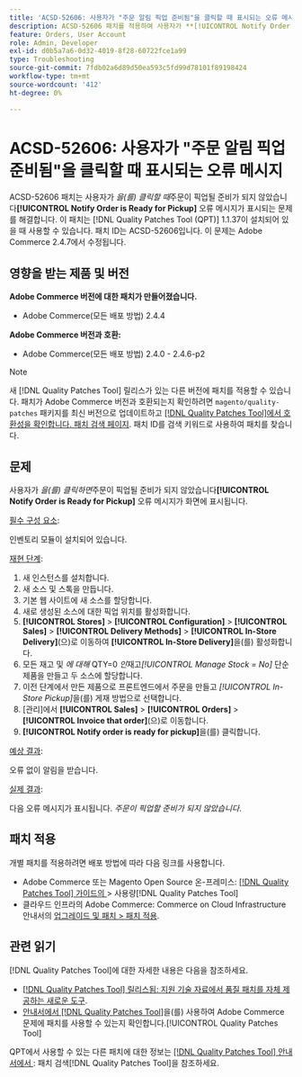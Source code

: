```yaml
---
title: 'ACSD-52606: 사용자가 "주문 알림 픽업 준비됨"을 클릭할 때 표시되는 오류 메시지'
description: ACSD-52606 패치를 적용하여 사용자가 **[!UICONTROL Notify Order is Ready for Pickup]을(를) 클릭할 때 오류 메시지가 표시되는 Adobe Commerce 문제를 **.
feature: Orders, User Account
role: Admin, Developer
exl-id: d0b5a7a6-0d32-4019-8f28-60722fce1a99
type: Troubleshooting
source-git-commit: 7fdb02a6d89d50ea593c5fd99d78101f89198424
workflow-type: tm+mt
source-wordcount: '412'
ht-degree: 0%

---
```


# ACSD-52606: 사용자가 &quot;주문 알림 픽업 준비됨&quot;을 클릭할 때 표시되는 오류 메시지

ACSD-52606 패치는 사용자가 *을(를) 클릭할 때*&#x200B;주문이 픽업될 준비가 되지 않았습니다&#x200B;**[!UICONTROL Notify Order is Ready for Pickup]** 오류 메시지가 표시되는 문제를 해결합니다. 이 패치는 [!DNL Quality Patches Tool (QPT)] 1.1.37이 설치되어 있을 때 사용할 수 있습니다. 패치 ID는 ACSD-52606입니다. 이 문제는 Adobe Commerce 2.4.7에서 수정됩니다.

## 영향을 받는 제품 및 버전

**Adobe Commerce 버전에 대한 패치가 만들어졌습니다.**

* Adobe Commerce(모든 배포 방법) 2.4.4

**Adobe Commerce 버전과 호환:**

* Adobe Commerce(모든 배포 방법) 2.4.0 - 2.4.6-p2

>[!NOTE]
>
>새 [!DNL Quality Patches Tool] 릴리스가 있는 다른 버전에 패치를 적용할 수 있습니다. 패치가 Adobe Commerce 버전과 호환되는지 확인하려면 `magento/quality-patches` 패키지를 최신 버전으로 업데이트하고 [[!DNL Quality Patches Tool]에서 호환성을 확인합니다. 패치 검색 페이지](https://experienceleague.adobe.com/tools/commerce-quality-patches/index.html?lang=ko). 패치 ID를 검색 키워드로 사용하여 패치를 찾습니다.

## 문제

사용자가 *을(를) 클릭하면*&#x200B;주문이 픽업될 준비가 되지 않았습니다&#x200B;**[!UICONTROL Notify Order is Ready for Pickup]** 오류 메시지가 화면에 표시됩니다.

<u>필수 구성 요소</u>:

인벤토리 모듈이 설치되어 있습니다.

<u>재현 단계</u>:

1. 새 인스턴스를 설치합니다.
1. 새 소스 및 스톡을 만듭니다.
1. 기본 웹 사이트에 새 소스를 할당합니다.
1. 새로 생성된 소스에 대한 픽업 위치를 활성화합니다.
1. **[!UICONTROL Stores]** > **[!UICONTROL Configuration]** > **[!UICONTROL Sales]** > **[!UICONTROL Delivery Methods]** > **[!UICONTROL In-Store Delivery]**(으)로 이동하여 **[!UICONTROL In-Store Delivery]**&#x200B;을(를) 활성화합니다.
1. 모든 재고 및 *에 대해* QTY=0 *인*&#x200B;재고&#x200B;*[!UICONTROL Manage Stock = No]* 단순 제품을 만들고 두 소스에 할당합니다.
1. 이전 단계에서 만든 제품으로 프론트엔드에서 주문을 만들고 *[!UICONTROL In-Store Pickup]*&#x200B;을(를) 게재 방법으로 선택합니다.
1. [관리]에서 **[!UICONTROL Sales]** > **[!UICONTROL Orders]** > **[!UICONTROL Invoice that order]**(으)로 이동합니다.
1. **[!UICONTROL Notify order is ready for pickup]**&#x200B;을(를) 클릭합니다.

<u>예상 결과</u>:

오류 없이 알림을 받습니다.

<u>실제 결과</u>:

다음 오류 메시지가 표시됩니다. *주문이 픽업할 준비가 되지 않았습니다*.

## 패치 적용

개별 패치를 적용하려면 배포 방법에 따라 다음 링크를 사용합니다.

* Adobe Commerce 또는 Magento Open Source 온-프레미스: [[!DNL Quality Patches Tool]  가이드의 &#x200B;](/help/tools/quality-patches-tool/usage.md)> 사용량[!DNL Quality Patches Tool]
* 클라우드 인프라의 Adobe Commerce: Commerce on Cloud Infrastructure 안내서의 [업그레이드 및 패치 > 패치 적용](https://experienceleague.adobe.com/docs/commerce-cloud-service/user-guide/develop/upgrade/apply-patches.html?lang=ko).

## 관련 읽기

[!DNL Quality Patches Tool]에 대한 자세한 내용은 다음을 참조하세요.

* [[!DNL Quality Patches Tool] 릴리스됨: 지원 기술 자료에서 품질 패치를 자체 제공하는 새로운 도구](https://experienceleague.adobe.com/ko/docs/commerce-operations/tools/quality-patches-tool/quality-patches-tool-to-self-serve-quality-patches).
* [&#x200B; 안내서에서  [!DNL Quality Patches Tool]](/help/tools/quality-patches-tool/patches-available-in-qpt/check-patch-for-magento-issue-with-magento-quality-patches.md)을(를) 사용하여 Adobe Commerce 문제에 패치를 사용할 수 있는지 확인합니다.[!UICONTROL Quality Patches Tool]


QPT에서 사용할 수 있는 다른 패치에 대한 정보는 [[!DNL Quality Patches Tool] 안내서에서 &#x200B;](https://experienceleague.adobe.com/tools/commerce-quality-patches/index.html?lang=ko): 패치 검색[!DNL Quality Patches Tool]을 참조하세요.
